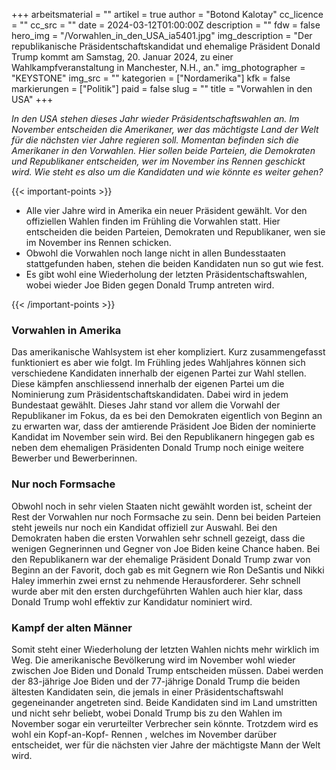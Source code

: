 +++
arbeitsmaterial = ""
artikel = true
author = "Botond Kalotay"
cc_licence = ""
cc_src = ""
date = 2024-03-12T01:00:00Z
description = ""
fdw = false
hero_img = "/Vorwahlen_in_den_USA_ia5401.jpg"
img_description = "Der republikanische Präsidentschaftskandidat und ehemalige Präsident Donald Trump kommt am Samstag, 20. Januar 2024, zu einer Wahlkampfveranstaltung in Manchester, N.H., an."
img_photographer = "KEYSTONE"
img_src = ""
kategorien = ["Nordamerika"]
kfk = false
markierungen = ["Politik"]
paid = false
slug = ""
title = "Vorwahlen in den USA"
+++

_In den USA stehen dieses Jahr wieder Präsidentschaftswahlen an. Im November entscheiden die Amerikaner, wer das mächtigste Land der Welt für die nächsten vier Jahre regieren soll. Momentan befinden sich die Amerikaner in den Vorwahlen. Hier sollen beide Parteien, die Demokraten und Republikaner entscheiden, wer im November ins Rennen geschickt wird. Wie steht es also um die Kandidaten und wie könnte es weiter gehen?_

{{< important-points >}}

<ul>

<li>Alle vier Jahre wird in Amerika ein neuer Präsident gewählt. Vor den offiziellen Wahlen finden im Frühling die Vorwahlen statt. Hier entscheiden die beiden Parteien, Demokraten und Republikaner, wen sie im November ins Rennen schicken.</li>

<li>Obwohl die Vorwahlen noch lange nicht in allen Bundesstaaten stattgefunden haben, stehen die beiden Kandidaten nun so gut wie fest.</li>

<li>Es gibt wohl eine Wiederholung der letzten Präsidentschaftswahlen, wobei wieder Joe Biden gegen Donald Trump antreten wird.</li>

</ul>

{{< /important-points >}}

### Vorwahlen in Amerika

Das amerikanische Wahlsystem ist eher kompliziert. Kurz zusammengefasst funktioniert es aber wie folgt. Im Frühling jedes Wahljahres können sich verschiedene Kandidaten innerhalb der eigenen Partei zur Wahl stellen. Diese kämpfen anschliessend innerhalb der eigenen Partei um die Nominierung zum Präsidentschaftskandidaten. Dabei wird in jedem Bundestaat gewählt. Dieses Jahr stand vor allem die Vorwahl der Republikaner im Fokus, da es bei den Demokraten eigentlich von Beginn an zu erwarten war, dass der amtierende Präsident Joe Biden der nominierte Kandidat im November sein wird. Bei den Republikanern hingegen gab es neben dem ehemaligen Präsidenten Donald Trump noch einige weitere Bewerber und Bewerberinnen.

### Nur noch Formsache

Obwohl noch in sehr vielen Staaten nicht gewählt worden ist, scheint der Rest der Vorwahlen nur noch Formsache zu sein. Denn bei beiden Parteien steht jeweils nur noch ein Kandidat offiziell zur Auswahl. Bei den Demokraten haben die ersten Vorwahlen sehr schnell gezeigt, dass die wenigen Gegnerinnen und Gegner von Joe Biden keine Chance haben. Bei den Republikanern war der ehemalige Präsident Donald Trump zwar von Beginn an der Favorit, doch gab es mit Gegnern wie Ron DeSantis und Nikki Haley immerhin zwei ernst zu nehmende Herausforderer. Sehr schnell wurde aber mit den ersten durchgeführten Wahlen auch hier klar, dass Donald Trump wohl effektiv zur Kandidatur nominiert wird.

### Kampf der alten Männer

Somit steht einer Wiederholung der letzten Wahlen nichts mehr wirklich im Weg. Die amerikanische Bevölkerung wird im November wohl wieder zwischen Joe Biden und Donald Trump entscheiden müssen. Dabei werden der 83-jährige Joe Biden und der 77-jährige Donald Trump die beiden ältesten Kandidaten sein, die jemals in einer Präsidentschaftswahl gegeneinander angetreten sind. Beide Kandidaten sind im Land umstritten und nicht sehr beliebt, wobei Donald Trump bis zu den Wahlen im November sogar ein verurteilter Verbrecher sein könnte. Trotzdem wird es wohl ein Kopf-an-Kopf- Rennen , welches im November darüber entscheidet, wer für die nächsten vier Jahre der mächtigste Mann der Welt wird.
